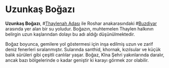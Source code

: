 # Uzunkaş Boğazı

**Uzunkaş Boğazı**, #[Thaylenah Adası](locations/thaylenah) ile Roshar anakarasındaki #[Buzdiyar](locations/frostlands) arasında yer alan bir su yoludur. Boğazın, muhtemelen Thaylen halkının belirgin uzun kaşlarından dolayı bu adı aldığı düşünülmektedir.  

Boğaz boyunca, gemilere yol göstermesi için inşa edilmiş uzun ve zarif deniz fenerleri sıralanmıştır. Sularında santhid, khornak, kızılsular ve küçük balık sürüleri gibi çeşitli canlılar yaşar. Boğaz, Klna Şehri yakınlarında daralır, ancak bazı bölgelerinde o kadar geniştir ki karayı görmek zor olabilir.
